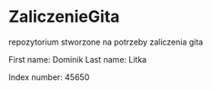 # ZaliczenieGita
repozytorium stworzone na potrzeby zaliczenia gita

First name: Dominik
Last name: Litka

Index number: 45650

